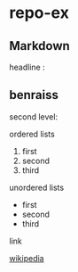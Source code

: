 
# repo-ex

## Markdown

headline :

## benraiss

second level:

ordered lists

1. first
2. second
3. third

unordered lists

- first
- second
- third

link


[wikipedia](https://www.wikipedia.org/)
